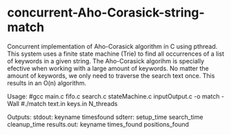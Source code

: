 # concurrent-Aho-Corasick-string-match

Concurrent implementation of Aho-Corasick algorithm in C using pthread. This system uses a finite state machine (Trie) to find all occurrences of a list of keywords in a given string. The Aho-Corasick algorihm is specially efective when working with a large amount of keywords. No matter the amount of keywords, we only need to traverse the search text once. This results in an O(n) algorithm.

Usage: 
#gcc main.c fifo.c search.c stateMachine.c inputOutput.c -o match -Wall
#./match text.in keys.in N_threads

Outputs:
stdout: keyname	timesfound
sdterr: setup_time	search_time	cleanup_time
results.out: keyname		times_found		 positions_found	